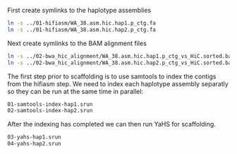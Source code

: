 First create symlinks to the haplotype assemblies

```bash
ln -s ../01-hifiasm/WA_38.asm.hic.hap1.p_ctg.fa
ln -s ../01-hifiasm/WA_38.asm.hic.hap2.p_ctg.fa
```

Next create symlinks to the BAM alignment files
```bash
ln -s ../02-bwa_hic_alignment/WA_38.asm.hic.hap1.p_ctg_vs_HiC.sorted.bam
ln -s ../02-bwa_hic_alignment/WA_38.asm.hic.hap2.p_ctg_vs_HiC.sorted.bam
```

The first step prior to scaffolding is to use samtools to index the contigs 
from the hifiasm step. We need to index each haplotype assembly separatly so they can be 
run at the same time in parallel:
```bash
01-samtools-index-hap1.srun
02-samtools-index-hap2.srun
```

After the indexing has completed we can then run YaHS for scaffolding.
```bash
03-yahs-hap1.srun
04-yahs-hap2.srun
```
